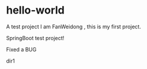# hello-world
A test project
I am FanWeidong , this is my first project.

SpringBoot test project!

Fixed a BUG

dir1
